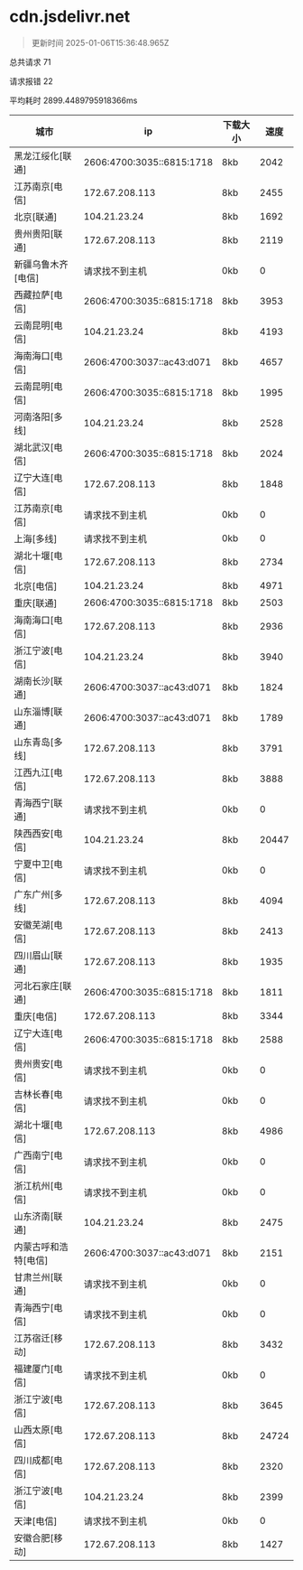 
  # cdn.jsdelivr.net

  > 更新时间 2025-01-06T15:36:48.965Z
  
  总共请求 71

  请求报错 22

  平均耗时 2899.4489795918366ms

|城市|ip|下载大小|速度|
|-----|----------|---|---|
|黑龙江绥化[联通]|2606:4700:3035::6815:1718|8kb|2042|
|江苏南京[电信]|172.67.208.113|8kb|2455|
|北京[联通]|104.21.23.24|8kb|1692|
|贵州贵阳[联通]|172.67.208.113|8kb|2119|
|新疆乌鲁木齐[电信]|请求找不到主机|0kb|0|
|西藏拉萨[电信]|2606:4700:3035::6815:1718|8kb|3953|
|云南昆明[电信]|104.21.23.24|8kb|4193|
|海南海口[电信]|2606:4700:3037::ac43:d071|8kb|4657|
|云南昆明[电信]|2606:4700:3035::6815:1718|8kb|1995|
|河南洛阳[多线]|104.21.23.24|8kb|2528|
|湖北武汉[电信]|2606:4700:3035::6815:1718|8kb|2024|
|辽宁大连[电信]|172.67.208.113|8kb|1848|
|江苏南京[电信]|请求找不到主机|0kb|0|
|上海[多线]|请求找不到主机|0kb|0|
|湖北十堰[电信]|172.67.208.113|8kb|2734|
|北京[电信]|104.21.23.24|8kb|4971|
|重庆[联通]|2606:4700:3035::6815:1718|8kb|2503|
|海南海口[电信]|172.67.208.113|8kb|2936|
|浙江宁波[电信]|104.21.23.24|8kb|3940|
|湖南长沙[联通]|2606:4700:3037::ac43:d071|8kb|1824|
|山东淄博[联通]|2606:4700:3037::ac43:d071|8kb|1789|
|山东青岛[多线]|172.67.208.113|8kb|3791|
|江西九江[电信]|172.67.208.113|8kb|3888|
|青海西宁[联通]|请求找不到主机|0kb|0|
|陕西西安[电信]|104.21.23.24|8kb|20447|
|宁夏中卫[电信]|请求找不到主机|0kb|0|
|广东广州[多线]|172.67.208.113|8kb|4094|
|安徽芜湖[电信]|172.67.208.113|8kb|2413|
|四川眉山[联通]|172.67.208.113|8kb|1935|
|河北石家庄[联通]|2606:4700:3035::6815:1718|8kb|1811|
|重庆[电信]|172.67.208.113|8kb|3344|
|辽宁大连[电信]|2606:4700:3035::6815:1718|8kb|2588|
|贵州贵安[电信]|请求找不到主机|0kb|0|
|吉林长春[电信]|请求找不到主机|0kb|0|
|湖北十堰[电信]|172.67.208.113|8kb|4986|
|广西南宁[电信]|请求找不到主机|0kb|0|
|浙江杭州[电信]|请求找不到主机|0kb|0|
|山东济南[联通]|104.21.23.24|8kb|2475|
|内蒙古呼和浩特[电信]|2606:4700:3037::ac43:d071|8kb|2151|
|甘肃兰州[联通]|请求找不到主机|0kb|0|
|青海西宁[电信]|请求找不到主机|0kb|0|
|江苏宿迁[移动]|172.67.208.113|8kb|3432|
|福建厦门[电信]|请求找不到主机|0kb|0|
|浙江宁波[电信]|172.67.208.113|8kb|3645|
|山西太原[电信]|172.67.208.113|8kb|24724|
|四川成都[电信]|172.67.208.113|8kb|2320|
|浙江宁波[电信]|104.21.23.24|8kb|2399|
|天津[电信]|请求找不到主机|0kb|0|
|安徽合肥[移动]|172.67.208.113|8kb|1427|

  